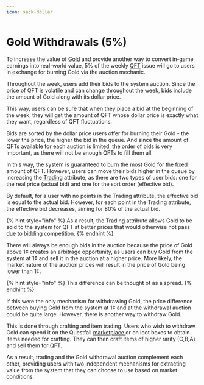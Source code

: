 ```yaml
---
icon: sack-dollar
---
```


# Gold Withdrawals (5%)

To increase the value of [Gold](../assets/gold-in-game.md) and provide another way to convert in-game earnings into real-world value, 5% of the weekly [QFT](../assets/questfall-tokens-qft.md) issue will go to users in exchange for burning Gold via the auction mechanic.

Throughout the week, users add their bids to the system auction. Since the price of QFT is volatile and can change throughout the week, bids include the amount of Gold along with its dollar price.&#x20;

This way, users can be sure that when they place a bid at the beginning of the week, they will get the amount of QFT whose dollar price is exactly what they want, regardless of QFT fluctuations.

Bids are sorted by the dollar price users offer for burning their Gold - the lower the price, the higher the bid in the queue. And since the amount of QFTs available for each auction is limited, the order of bids is very important, as there will not be enough QFTs to fill them all.

In this way, the system is guaranteed to burn the most Gold for the fixed amount of QFT. However, users can move their bids higher in the queue by increasing the [Trading](../quest-mining/quest-completion-40/rpg-attributes/trading.md) attribute, as there are two types of user bids: one for the real price (actual bid) and one for the sort order (effective bid).

By default, for a user with no points in the Trading attribute, the effective bid is equal to the actual bid. However, for each point in the Trading attribute, the effective bid decreases, aiming for 80% of the actual bid.

{% hint style="info" %}
As a result, the Trading attribute allows Gold to be sold to the system for QFT at better prices that would otherwise not pass due to bidding competition.
{% endhint %}

There will always be enough bids in the auction because the price of Gold above 1¢ creates an arbitrage opportunity, as users can buy Gold from the system at 1¢ and sell it in the auction at a higher price. More likely, the market nature of the auction prices will result in the price of Gold being lower than 1¢.

{% hint style="info" %}
This difference can be thought of as a spread.
{% endhint %}

If this were the only mechanism for withdrawing Gold, the price difference between buying Gold from the system at 1¢ and at the withdrawal auction could be quite large. However, there is another way to withdraw Gold.

This is done through crafting and item trading. Users who wish to withdraw Gold can spend it on the Questfall [marketplace ](marketplace.md)or on loot boxes to obtain items needed for crafting. They can then craft items of higher rarity (C,B,A) and sell them for QFT.

As a result, trading and the Gold withdrawal auction complement each other, providing users with two independent mechanisms for extracting value from the system that they can choose to use based on market conditions.
